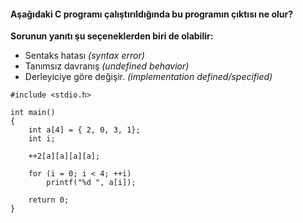 #### Aşağıdaki C programı çalıştırıldığında bu programın çıktısı ne olur?

**Sorunun yanıtı şu seçeneklerden biri de olabilir:**

+ Sentaks hatası *(syntax error)*
+ Tanımsız davranış *(undefined behavior)*
+ Derleyiciye göre değişir. *(implementation defined/specified)*


```
#include <stdio.h>

int main()
{
	int a[4] = { 2, 0, 3, 1};
	int i;

	++2[a][a][a][a];

	for (i = 0; i < 4; ++i)
		printf("%d ", a[i]);
	
	return 0;
}
```
